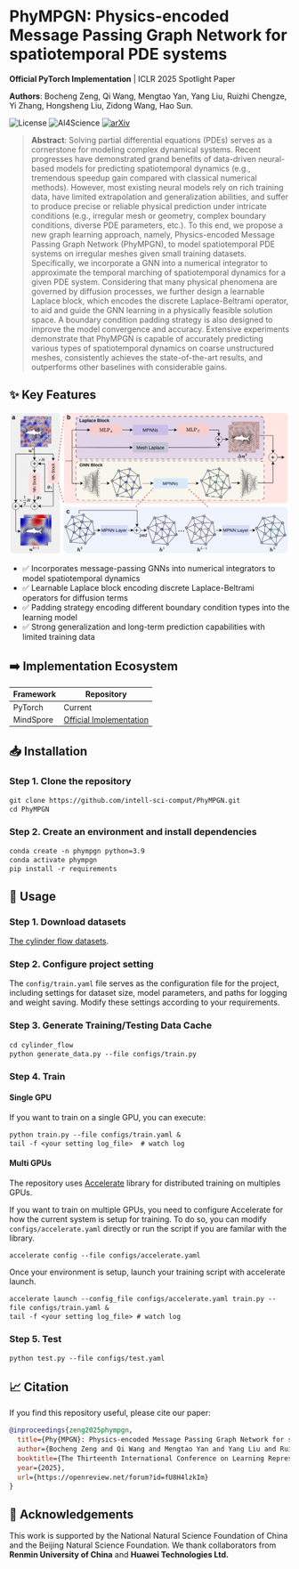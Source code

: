# PhyMPGN: Physics-encoded Message Passing Graph Network for spatiotemporal PDE systems

**Official PyTorch Implementation** | ICLR 2025 Spotlight Paper

**Authors**: Bocheng Zeng, Qi Wang, Mengtao Yan, Yang Liu, Ruizhi Chengze, Yi Zhang, Hongsheng Liu, Zidong Wang, Hao Sun.

![License](https://img.shields.io/badge/License-MIT-2196F3.svg)
![AI4Science](https://img.shields.io/badge/AI4Science-8A2BE2)
[![arXiv](https://img.shields.io/badge/arXiv-2410.01337-b31b1b.svg)](https://arxiv.org/abs/2410.01337)

>**Abstract**: Solving partial differential equations (PDEs) serves as a cornerstone for modeling complex dynamical systems. Recent progresses have demonstrated grand benefits of data-driven neural-based models for predicting spatiotemporal dynamics (e.g., tremendous speedup gain compared with classical numerical methods). However, most existing neural models rely on rich training data, have limited extrapolation and generalization abilities, and suffer to produce precise or reliable physical prediction under intricate conditions (e.g., irregular mesh or geometry, complex boundary conditions, diverse PDE parameters, etc.). To this end, we propose a new graph learning approach, namely, Physics-encoded Message Passing Graph Network (PhyMPGN), to model spatiotemporal PDE systems on irregular meshes given small training datasets. Specifically, we incorporate a GNN into a numerical integrator to approximate the temporal marching of spatiotemporal dynamics for a given PDE system. Considering that many physical phenomena are governed by diffusion processes, we further design a learnable Laplace block, which encodes the discrete Laplace-Beltrami operator, to aid and guide the GNN learning in a physically feasible solution space. A boundary condition padding strategy is also designed to improve the model convergence and accuracy. Extensive experiments demonstrate that PhyMPGN is capable of accurately predicting various types of spatiotemporal dynamics on coarse unstructured meshes, consistently achieves the state-of-the-art results, and outperforms other baselines with considerable gains.


## ✨ Key Features

![model](./assets/model.png)

- ✅ Incorporates message-passing GNNs into numerical integrators to model spatiotemporal dynamics
- ✅ Learnable Laplace block encoding discrete Laplace-Beltrami operators for diffusion terms
- ✅ Padding strategy encoding different boundary condition types into the learning model
- ✅ Strong generalization and long-term prediction capabilities with limited training data



## ➡️ Implementation Ecosystem
| Framework | Repository |
|-----------|------------|
| PyTorch | Current |
| MindSpore | [Official Implementation](https://gitee.com/mindspore/mindscience/blob/r0.7/MindFlow/applications/data_mechanism_fusion/phympgn/README.md) |



## 📥 Installation

### Step 1. Clone the repository

```shell
git clone https://github.com/intell-sci-comput/PhyMPGN.git
cd PhyMPGN
```

### Step 2. Create an environment and install dependencies
```shell
conda create -n phympgn python=3.9
conda activate phympgn
pip install -r requirements
```

## 🚀 Usage
### Step 1. Download datasets
[The cylinder flow datasets](https://download-mindspore.osinfra.cn/mindscience/mindflow/dataset/applications/data_mechanism_fusion/PhyMPGN/).

### Step 2. Configure project setting
The `config/train.yaml` file serves as the configuration file for the project, including settings for dataset size, model parameters, and paths for logging and weight saving. Modify these settings according to your requirements.

### Step 3. Generate Training/Testing Data Cache
```shell
cd cylinder_flow
python generate_data.py --file configs/train.py
```

### Step 4. Train

#### Single GPU

If you want to train on a single GPU, you can execute:
```shell
python train.py --file configs/train.yaml &
tail -f <your setting log_file>  # watch log
```

#### Multi GPUs

The repository uses [Accelerate](https://huggingface.co/docs/accelerate/index) library for distributed training on multiples GPUs.

If you want to train on multiple GPUs, you need to configure Accelerate for how the current system is setup for training. To do so, you can modify `configs/accelerate.yaml` directly or run the script if you are familar with the library.

```shell
accelerate config --file configs/accelerate.yaml
```

Once your environment is setup, launch your training script with accelerate launch.
```shell
accelerate launch --config_file configs/accelerate.yaml train.py --file configs/train.yaml &
tail -f <your setting log_file> # watch log
```

### Step 5. Test
```shell
python test.py --file configs/test.yaml
```

## 📈 Citation

If you find this repository useful, please cite our paper:

```bibtex
@inproceedings{zeng2025phympgn,
  title={Phy{MPGN}: Physics-encoded Message Passing Graph Network for spatiotemporal {PDE} systems},
  author={Bocheng Zeng and Qi Wang and Mengtao Yan and Yang Liu and Ruizhi Chengze and Yi Zhang and Hongsheng Liu and Zidong Wang and Hao Sun},
  booktitle={The Thirteenth International Conference on Learning Representations},
  year={2025},
  url={https://openreview.net/forum?id=fU8H4lzkIm}
}
```

## 🤝 Acknowledgements

This work is supported by the National Natural Science Foundation of China and the Beijing Natural Science Foundation. We thank collaborators from **Renmin University of China** and **Huawei Technologies Ltd.**